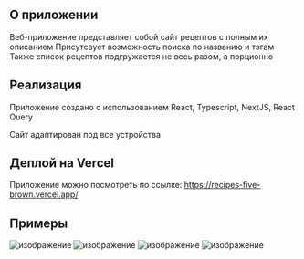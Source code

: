 ## О приложении

Веб-приложение представляет собой сайт рецептов с полным их описанием
Присутсвует возможность поиска по названию и тэгам
Также список рецептов подгружается не весь разом, а порционно

## Реализация

Приложение создано с использованием React, Typescript, NextJS, React Query

Сайт адаптирован под все устройства

## Деплой на Vercel

Приложение можно посмотреть по ссылке:
https://recipes-five-brown.vercel.app/

## Примеры

![изображение](https://github.com/user-attachments/assets/3c9eee60-4624-440a-9369-413cf65fa487)
![изображение](https://github.com/user-attachments/assets/13ce0e53-dc80-467b-979c-e51dfebb0211)
![изображение](https://github.com/user-attachments/assets/0364aa59-9276-4cb5-9b0b-31ed373b0993)
![изображение](https://github.com/user-attachments/assets/594ca54a-7379-4cbd-a105-e0e86e8ca01c)
